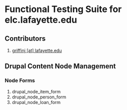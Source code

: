 # Functional Testing Suite for elc.lafayette.edu
## Contributors
 1. [griffinj \[at\] lafayette.edu](https://github.com/jrgriffiniii)

## Drupal Content Node Management
### Node Forms
 1. drupal_node_item_form
 2. drupal_node_person_form
 3. drupal_node_loan_form
 
